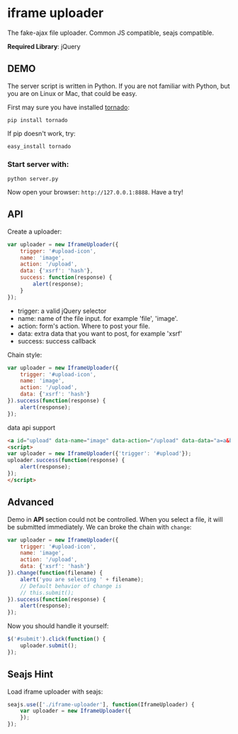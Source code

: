 # iframe uploader

The fake-ajax file uploader. Common JS compatible, seajs compatible.

**Required Library**: jQuery


## DEMO

The server script is written in Python. If you are not familiar with Python,
but you are on Linux or Mac, that could be easy.

First may sure you have installed [tornado](http://tornadoweb.org):

```
pip install tornado
```

If pip doesn't work, try:

```
easy_install tornado
```

### Start server with:

```
python server.py
```

Now open your browser: ``http://127.0.0.1:8888``. Have a try!


## API

Create a uploader:

```javascript
var uploader = new IframeUploader({
    trigger: '#upload-icon',
    name: 'image',
    action: '/upload',
    data: {'xsrf': 'hash'},
    success: function(response) {
        alert(response);
    }
});
```

- trigger: a valid jQuery selector
- name: name of the file input. for example 'file', 'image'.
- action: form's action. Where to post your file.
- data: extra data that you want to post, for example 'xsrf'
- success: success callback


Chain style:

```javascript
var uploader = new IframeUploader({
    trigger: '#upload-icon',
    name: 'image',
    action: '/upload',
    data: {'xsrf': 'hash'}
}).success(function(response) {
    alert(response);
});
```

data api support

```html
<a id="upload" data-name="image" data-action="/upload" data-data="a=a&b=b">Upload</a>
<script>
var uploader = new IframeUploader({'trigger': '#upload'});
uploader.success(function(response) {
    alert(response);
});
</script>
```

## Advanced

Demo in **API** section could not be controlled. When you select a file, it will
be submitted immediately. We can broke the chain with ``change``:

```javascript
var uploader = new IframeUploader({
    trigger: '#upload-icon',
    name: 'image',
    action: '/upload',
    data: {'xsrf': 'hash'}
}).change(function(filename) {
    alert('you are selecting ' + filename);
    // Default behavior of change is
    // this.submit();
}).success(function(response) {
    alert(response);
});
```

Now you should handle it yourself:

```javascript
$('#submit').click(function() {
    uploader.submit();
});
```

## Seajs Hint

Load iframe uploader with seajs:

```javascript
seajs.use(['./iframe-uploader'], function(IframeUploader) {
    var uploader = new IframeUploader({
    });
});
```
